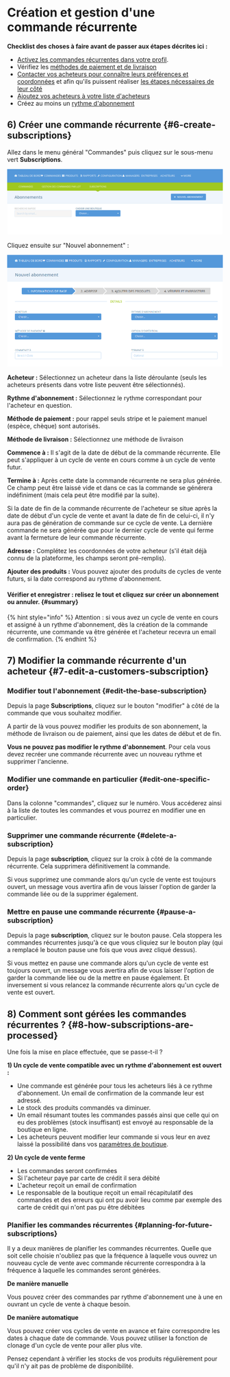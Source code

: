 # Création et gestion d'une commande récurrente

**Checklist des choses à faire avant de passer aux étapes décrites ici :**

* [Activez les commandes récurrentes dans votre profil](configuration.md#1-enable-subscriptions).​
* Vérifiez les [méthodes de paiement et de livraison](configuration.md#2-make-sure-you-have-shipping-and-payment-methods-setup)​
* [Contacter vos acheteurs pour connaître leurs préférences et coordonnées](configuration.md#3-gather-information-from-your-customers) et afin qu'ils puissent réaliser [les étapes nécessaires de leur côté​](pour-lacheteur.md)
* [Ajoutez vos acheteurs à votre liste d'acheteurs](configuration.md#4-add-your-subscribers-to-your-customer-list)
* Créez au moins un [rythme d'abonnement​](configuration.md#create-a-schedule)

## 6\) Créer une commande récurrente {#6-create-subscriptions}

Allez dans le menu général "Commandes" puis cliquez sur le sous-menu vert **Subscriptions**.

![](../../.gitbook/assets/image%20%2818%29.png)

Cliquez ensuite sur "Nouvel abonnement" :

![](../../.gitbook/assets/image%20%2892%29.png)

**Acheteur :** Sélectionnez un acheteur dans la liste déroulante \(seuls les acheteurs présents dans votre liste peuvent être sélectionnés\).

**Rythme d'abonnement :** Sélectionnez le rythme correspondant pour l'acheteur en question.

**Méthode de paiement :** pour rappel seuls stripe et le paiement manuel \(espèce, chèque\) sont autorisés.

**Méthode de livraison :** Sélectionnez une méthode de livraison

**Commence à :** Il s'agit de la date de début de la commande récurrente. Elle peut s'appliquer à un cycle de vente en cours comme à un cycle de vente futur.

**Termine à :** Après cette date la commande récurrente ne sera plus générée. Ce champ peut être laissé vide et dans ce cas la commande se générera indéfiniment \(mais cela peut être modifié par la suite\).

Si la date de fin de la commande récurrente de l'acheteur se situe après la date de début d'un cycle de vente et avant la date de fin de celui-ci, il n'y aura pas de génération de commande sur ce cycle de vente. La dernière commande ne sera générée que pour le dernier cycle de vente qui ferme avant la fermeture de leur commande récurrente.

**Adresse :** Complétez les coordonnées de votre acheteur \(s'il était déjà connu de la plateforme, les champs seront pré-remplis\).

**Ajouter des produits :** Vous pouvez ajouter des produits de cycles de vente futurs, si la date correspond au rythme d'abonnement.

#### Vérifier et enregistrer : relisez le tout et cliquez sur créer un abonnement ou annuler. {#summary}

{% hint style="info" %}
Attention : si vous avez un cycle de vente en cours et assigné à un rythme d'abonnement, dès la création de la commande récurrente, une commande va être générée et l'acheteur recevra un email de confirmation.
{% endhint %}

## 7\) Modifier la commande récurrente d'un acheteur {#7-edit-a-customers-subscription}

### Modifier tout l'abonnement {#edit-the-base-subscription}

Depuis la page **Subscriptions**, cliquez sur le bouton "modifier" à côté de la commande que vous souhaitez modifier.

A partir de là vous pouvez modifier les produits de son abonnement, la méthode de livraison ou de paiement, ainsi que les dates de début et de fin. 

**Vous ne pouvez pas modifier le rythme d'abonnement**. Pour cela vous devez recréer une commande récurrente avec un nouveau rythme et supprimer l'ancienne.

### Modifier une commande en particulier {#edit-one-specific-order}

Dans la colonne "commandes", cliquez sur le numéro. Vous accéderez ainsi à la liste de toutes les commandes et vous pourrez en modifier une en particulier.

### Supprimer une commande récurrente {#delete-a-subscription}

Depuis la page **subscription**, cliquez sur la croix à côté de la commande récurrente. Cela supprimera définitivement la commande.

Si vous supprimez une commande alors qu'un cycle de vente est toujours ouvert, un message vous avertira afin de vous laisser l'option de garder la commande liée ou de la supprimer également.

### Mettre en pause une commande récurrente {#pause-a-subscription}

Depuis la page **subscription**, cliquez sur le bouton pause. Cela stoppera les commandes récurrentes jusqu'à ce que vous cliquiez sur le bouton play \(qui a remplacé le bouton pause une fois que vous avez cliqué dessus\).

Si vous mettez en pause une commande alors qu'un cycle de vente est toujours ouvert, un message vous avertira afin de vous laisser l'option de garder la commande liée ou de la mettre en pause également. Et inversement si vous relancez la commande récurrente alors qu'un cycle de vente est ouvert.

## 8\) Comment sont gérées les commandes récurrentes ? {#8-how-subscriptions-are-processed}

Une fois la mise en place effectuée, que se passe-t-il ?

**1\) Un cycle de vente compatible avec un rythme d'abonnement est ouvert :**

* Une commande est générée pour tous les acheteurs liés à ce rythme d'abonnement. Un email de confirmation de la commande leur est adressé.
* Le stock des produits commandés va diminuer.
* Un email résumant toutes les commandes passés ainsi que celle qui on eu des problèmes \(stock insuffisant\) est envoyé au responsable de la boutique en ligne.
* Les acheteurs peuvent modifier leur commande si vous leur en avez laissé la possibilité dans vos [paramètres de boutique](../votre-profil/parametres.md#preferences-boutique).

**2\) Un cycle de vente ferme**

* Les commandes seront confirmées
* Si l'acheteur paye par carte de crédit il sera débité
* L'acheteur reçoit un email de confirmation
* Le responsable de la boutique reçoit un email récapitulatif des commandes et des erreurs qui ont pu avoir lieu comme par exemple des carte de crédit qui n'ont pas pu être débitées

### Planifier les commandes récurrentes {#planning-for-future-subscriptions}

Il y a deux manières de planifier les commandes récurrentes. Quelle que soit celle choisie n'oubliez pas que la fréquence à laquelle vous ouvrez un nouveau cycle de vente avec commande récurrente correspondra à la fréquence à laquelle les commandes seront générées.

**De manière manuelle**

Vous pouvez créer des commandes par rythme d'abonnement une à une en ouvrant un cycle de vente à chaque besoin.

**De manière automatique**

Vous pouvez créer vos cycles de vente en avance et faire correspondre les dates à chaque date de commande. Vous pouvez utiliser la fonction de clonage d'un cycle de vente pour aller plus vite.

Pensez cependant à vérifier les stocks de vos produits régulièrement pour qu'il n'y ait pas de problème de disponibilité.

